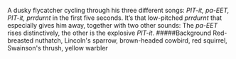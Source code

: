 A dusky flycatcher cycling through his three different songs:  _PIT-it, pa-EET, PIT-it, prrdurnt_ in the first five seconds. It’s that low-pitched _prrdurnt_ that especially gives him away, together with two other sounds: The _pa-EET_ rises distinctively, the other is the explosive _PIT-it_.
#####Background
Red-breasted nuthatch, Lincoln's sparrow, brown-headed cowbird, red squirrel, Swainson's thrush, yellow warbler
